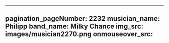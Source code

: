 ------
pagination_pageNumber: 2232
musician_name: Philipp
band_name: Milky Chance
img_src: images/musician2270.png
onmouseover_src: 
------